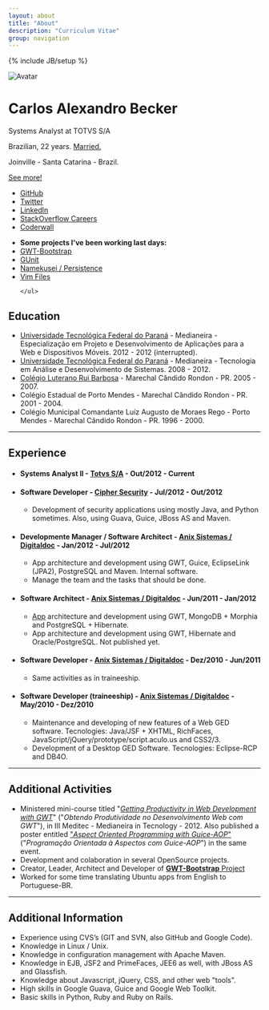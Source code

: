 ```yaml
---
layout: about
title: "About"
description: "Curriculum Vitae"
group: navigation
---
```

{% include JB/setup %}

<div class="jumbotron masthead">
  <div class="container">
    <img src="http://www.gravatar.com/avatar/7ef3cd04888c6d17f34d43e29ec3d46f?rating=PG&amp;size=150" alt="Avatar" class="img-polaroid">
    <h1>Carlos Alexandro Becker</h1>
    <p>Systems Analyst at TOTVS S/A</p>
    <p>Brazilian, 22 years. <a href="#" rel="tooltip" title="since 01/set/2012 :D @carinemeyer &hearts;">Married.</a></p>
    <p>Joinville - Santa Catarina - Brazil.</p>
    <p><a href="#" onclick="$('html, body').animate({scrollTop: $('#more-info').offset().top - 40 }, 2000);" id="see-more-btn" class="btn btn-primary btn-large">See more!</a></p>
    <ul class="masthead-links">
      <li>
	<a href="http://github.com/caarlos0" rel="tooltip" title="see my github profile. lot of projects, including this blog">GitHub</a>
      </li>
      <li>
	<a href="http://twitter.com/caarlos0" rel="tooltip" title="see my twitter profile. posts about mostly anything.">Twitter</a>
      </li>
      <li>
	<a href="http://br.linkedin.com/in/caarlos0" rel="tooltip" title="see my linkedin profile.">LinkedIn</a>
      </li>
      <li>
	<a href="http://careers.stackoverflow.com/caarlos0" rel="tooltip" title="see my stackoverflow careers profile. a 'linkedin' for developers. you shall take a look.">StackOverflow Careers</a>
      </li>
      <li>
      <a href="http://careers.stackoverflow.com/caarlos0" rel="tooltip" title="see my coderwall careers profile.">Coderwall</a>
      </li>
    </ul>
  </div>
</div>
<div class="bs-docs-social">
  <div class="container">
    <ul class="bs-docs-social-buttons">
      <li>
	<b>Some projects I've been working last days: </b>
      </li>
      <li>
	<a href="http://gwtbootstrap.github.com/">GWT-Bootstrap</a>
      </li>
      <li>
	<a href="https://github.com/caarlos0/gunit">GUnit</a>
      </li>
      <li>
	<a href="https://github.com/namekusei/persistence">Namekusei / Persistence</a>
      </li>
      <li>
	<a href="https://github.com/caarlos0/vimfiles">Vim Files</a>
      </li>
      
    </ul>
  </div>
</div>

<div markdown="1" id="more-info" class="container">


## Education

* [Universidade Tecnológica Federal do Paraná](http://www.utfpr.edu.br/) - Medianeira - Especialização em Projeto e Desenvolvimento de Aplicações para a Web e Dispositivos Móveis.  2012 - 2012 (interrupted).
* [Universidade Tecnológica Federal do Paraná](http://www.utfpr.edu.br/) - Medianeira - Tecnologia em Análise e Desenvolvimento de Sistemas. 2008 - 2012.
* [Colégio Luterano Rui Barbosa](http://www.colegioruibarbosa.com.br/) - Marechal Cândido Rondon - PR. 2005 - 2007.
* Colégio Estadual de Porto Mendes - Marechal Cândido Rondon - PR. 2001 - 2004.
* Colégio Municipal Comandante Luíz Augusto de Moraes Rego - Porto Mendes - Marechal Cândido Rondon - PR. 1996 - 2000.

___

## Experience

* #### Systems Analyst II - [Totvs S/A](http://www.totvs.com) - Out/2012 - Current

* #### Software Developer - [Cipher Security](http://www.ciphersec.com.br) - Jul/2012 - Out/2012
	* Development of security applications using mostly Java, and Python sometimes. Also, using Guava, Guice, JBoss AS and Maven.

* #### Developmente Manager / Software Architect - [Anix Sistemas / Digitaldoc](http://www.digitaldoc.com.br) - Jan/2012 - Jul/2012   
	* App architecture and development using GWT, Guice, EclipseLink (JPA2), PostgreSQL and Maven. Internal software.
	* Manage the team and the tasks that should be done.

* #### Software Architect - [Anix Sistemas / Digitaldoc](http://www.digitaldoc.com.br) - Jun/2011 - Jan/2012
	* [App](http://www.publicacoesmunicipais.com.br) architecture and development using GWT,  MongoDB + Morphia and PostgreSQL + Hibernate.
	* App architecture and development using GWT, Hibernate and Oracle/PostgreSQL. Not published yet.
	
* #### Software Developer - [Anix Sistemas / Digitaldoc](http://www.digitaldoc.com.br) - Dez/2010 - Jun/2011
	* Same activities as in traineeship.
	
* #### Software Developer (traineeship) - [Anix Sistemas / Digitaldoc](http://www.digitaldoc.com.br) - May/2010 - Dez/2010
	* Maintenance and developing of new features of a Web GED software. Tecnologies: Java/JSF + XHTML, RichFaces, JavaScript/jQuery/prototype/script.aculo.us and CSS2/3.
	* Development of a Desktop GED Software. Tecnologies: Eclipse-RCP and DB4O.

___

## Additional Activities

* Ministered mini-course titled "[*Getting Productivity in Web Development with GWT*](https://speakerdeck.com/u/caarlos0/p/produtividade-no-desenvolvimento-web-com-gwt "See the slides of this presentation")" ("*Obtendo Produtividade no Desenvolvimento Web com GWT*"), in III Meditec - Medianeira in Tecnology - 2012. Also published a poster entitled ["*Aspect Oriented Programming with Guice-AOP*"](https://speakerdeck.com/u/caarlos0/p/programacao-orientada-a-aspectos-com-guice-aop "See the poster in speakerdeck.") ("*Programação Orientada à Aspectos com Guice-AOP*") in the same event.
* Development and colaboration in several OpenSource projects.
* Creator, Leader, Architect and Developer of [**GWT-Bootstrap** Project](http://gwtbootstrap.github.com/ "Using Twitter's interface library with Google Web Toolkit.")
* Worked for some time translating Ubuntu apps from English to Portuguese-BR.

___

## Additional Information
* Experience using CVS’s (GIT and SVN, also GitHub and Google Code).
* Knowledge in Linux / Unix.
* Knowledge in configuration management with Apache Maven.
* Knowledge in EJB, JSF2 and PrimeFaces, JEE6 as well, with JBoss AS and Glassfish.
* Knowledge about Javascript, jQuery, CSS, and other web "tools".
* High skills in Google Guava, Guice and Google Web Toolkit.
* Basic skills in Python, Ruby and Ruby on Rails.

</div>
